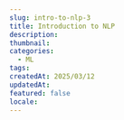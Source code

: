 ```yaml
---
slug: intro-to-nlp-3
title: Introduction to NLP
description: 
thumbnail: 
categories:
  - ML
tags: 
createdAt: 2025/03/12
updatedAt: 
featured: false
locale:
---
```

